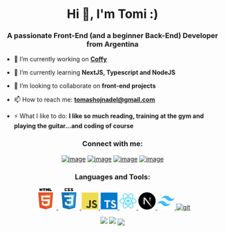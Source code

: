<h1 align="center">Hi 👋, I'm Tomi :)</h1>
<h3 align="center">A passionate Front-End (and a beginner Back-End) Developer from Argentina</h3>

- 🔭 I’m currently working on <a href="https://www.coffy.com.ar/" target="_blank"> 
    **Coffy**
  </a>

- 🌱 I’m currently learning **NextJS, Typescript and NodeJS**

- 👯 I’m looking to collaborate on **front-end projects**

- 📫 How to reach me: **tomashojnadel@gmail.com**

- ⚡ What I like to do: **I like so much reading, training at the gym and playing the guitar...and coding of course**

<h3 align="center">Connect with me:</h3>
<div align="center">

[![image](https://img.shields.io/badge/LinkedIn-0077B5?style=for-the-badge&logo=linkedin&logoColor=white)](https://www.linkedin.com/in/tomás-hojnadel-83495b249)
[![image](https://img.shields.io/badge/Upwork-14A800?style=for-the-badge&logo=upwork&logoColor=white)](https://www.upwork.com/freelancers/~014d699c9441313fbb?viewMode=1)
[![image](https://img.shields.io/badge/Gmail-D14836?style=for-the-badge&logo=gmail&logoColor=white)](mailto:tomashojnadel@gmail.com)
[![image](https://img.shields.io/badge/Front%20End%20Mentor-5FE6FF?style=for-the-badge&logo=frontendmentor&logoColor=black)](https://www.frontendmentor.io/profile/tomashoj2001)
  
</div>

<h3 align="center">Languages and Tools:</h3>

<p align="center"> 
  <a href="https://www.w3.org/html/" target="_blank"> 
    <img src="https://raw.githubusercontent.com/devicons/devicon/master/icons/html5/html5-original-wordmark.svg" alt="html5" width="50" height="50"/> 
  </a>
  <a href="https://www.w3schools.com/css/" target="_blank"> 
    <img src="https://raw.githubusercontent.com/devicons/devicon/master/icons/css3/css3-original-wordmark.svg" alt="css3" width="50" height="50"/> 
  </a>  
  <a href="https://developer.mozilla.org/en-US/docs/Web/JavaScript" target="_blank"> 
    <img src="https://raw.githubusercontent.com/devicons/devicon/master/icons/javascript/javascript-original.svg" alt="javascript" width="40" height="40"/> 
  </a>
    <a href="https://www.typescriptlang.org/docs/" target="_blank"> 
    <img src="https://raw.githubusercontent.com/devicons/devicon/master/icons/typescript/typescript-original.svg" alt="typescript" width="40" height="40"/> 
  </a>
  <a href="https://react.dev/" target="_blank"> 
    <img src="https://raw.githubusercontent.com/devicons/devicon/master/icons/react/react-original.svg" alt="react" width="40" height="40"/> 
  </a>
  <a href="https://nextjs.org/" target="_blank"> 
    <img src="https://raw.githubusercontent.com/devicons/devicon/master/icons/nextjs/nextjs-original.svg" alt="nextjs" width="40" height="40"/> 
  </a>
  <a href="https://tailwindcss.com/" target="_blank"> 
    <img src="https://raw.githubusercontent.com/devicons/devicon/master/icons/tailwindcss/tailwindcss-original.svg" alt="tailwindcss" width="40" height="40"/> 
  </a>
  <a href="https://git-scm.com/" target="_blank"> 
    <img src="https://www.vectorlogo.zone/logos/git-scm/git-scm-icon.svg" alt="git" width="40" height="40"/> 
  </a>
</p>

<p align= "center">
  <img height="150" src="https://github-readme-stats-tomashoj2001s-projects.vercel.app/api?username=tomashoj2001&theme=one_dark_pro&show_icons=true&include_all_commits=true&hide=issues&rank_icon=github" />
  <img height="150" src="https://github-readme-stats-tomashoj2001s-projects.vercel.app/api/top-langs/?username=tomashoj2001&theme=one_dark_pro&layout=compact&size_weight=0.5&count_weight=0.5" />
  <img align="center" src="https://github-readme-streak-stats.herokuapp.com/?user=tomashoj2001&theme=one_dark_pro&exclude_days=Sat%2CSun&excludeDaysLabel=EBEBEB00" />
</p>

<!---
tomashoj2001/tomashoj2001 is a ✨ special ✨ repository because its `README.md` (this file) appears on your GitHub profile.
You can click the Preview link to take a look at your changes.
--->
